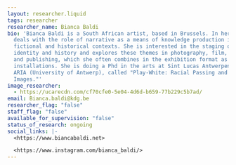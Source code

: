 ```yaml
---
layout: researcher.liquid
tags: researcher
researcher_name: Bianca Baldi
bio: 'Bianca Baldi is a South African artist, based in Brussels. In her work she
  deals with the role of narrative as a means of knowledge production in both
  fictional and historical contexts. She is interested in the staging of
  identity and history and explores these themes in photography, film, writing
  and publishing, which she often combines in the exhibition format as
  installations. She is doing a Phd in the arts at Sint Lucas Antwerpen (KdG) /
  ARIA (University of Antwerp), called "Play-White: Racial Passing and Embodied
  Images."'
image_researcher:
  - https://ucarecdn.com/cf70cfe0-5e04-4d6d-b659-77b229c5b7ad/
email: Bianca.baldi@kdg.be
researcher_flag: "false"
staff_flag: "false"
available_for_supervision: "false"
status_of_research: ongoing
social_links: |-
  <https://www.biancabaldi.net>

  <https://www.instagram.com/bianca_baldi/>
---
```

